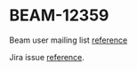 # BEAM-12359

Beam user mailing list [reference](https://lists.apache.org/x/thread.html/r705ca8f0ea9517f148637be59e509ce80fa75b22c98ad63acd551065@%3Cuser.beam.apache.org%3E)

Jira issue [reference](https://issues.apache.org/jira/browse/BEAM-12359).
